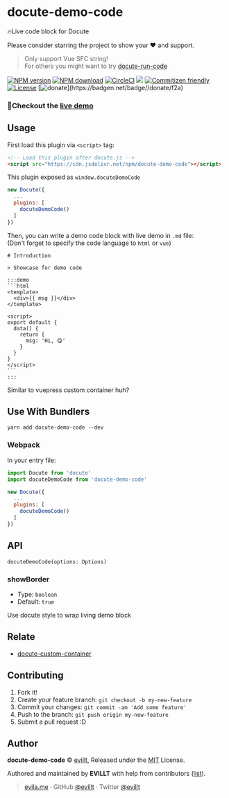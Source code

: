 # docute-demo-code

🔥Live code block for Docute

Please consider starring the project to show your ❤️ and support.

> Only support Vue SFC string!  
> For others you might want to try [docute-run-code](https://github.com/egoist/docute-plugins/tree/master/packages/run-code)

[![NPM version](https://badgen.net/npm/v/docute-demo-code)](https://npmjs.com/package/docute-demo-code)
[![NPM download](https://badgen.net/npm/dm/docute-demo-code)](https://npmjs.com/package/docute-demo-code)
[![CircleCI](https://badgen.net/circleci/github/evillt/docute-demo-code?icon=circleci)](https://circleci.com/gh/evillt/docute-demo-code/tree/master)
[![](https://data.jsdelivr.com/v1/package/npm/docute-demo-code/badge?style=rounded)](https://www.jsdelivr.com/package/npm/docute-demo-code)
[![Commitizen friendly](https://img.shields.io/badge/commitizen-friendly-brightgreen.svg)](http://commitizen.github.io/cz-cli/)
[![License](https://badgen.net/npm/license/docute-demo-code)](./LICENSE)
[![$donate](https://badgen.net/badge/$/donate/f2a)](https://patreon.com/evillt)

### 🤗Checkout the [live demo](https://docute-demo-code.now.sh)

## Usage

First load this plugin via `<script>` tag:

```html
<!-- Load this plugin after docute.js -->
<script src="https://cdn.jsdelivr.net/npm/docute-demo-code"></script>
```

This plugin exposed as `window.docuteDemoCode`

```js
new Docute({
  ...
  plugins: [
    docuteDemoCode()
  ]
})
```

Then, you can write a demo code block with live demo in `.md` file:  
(Don't forget to specify the code language to `html` or `vue`)

    # Introduction

    > Showcase for demo code

    :::demo
    ```html
    <template>
      <div>{{ msg }}</div>
    </template>

    <script>
    export default {
      data() {
        return {
          msg: 'Hi, 😋'
        }
      }
    }
    </script>
    ```
    :::

Similar to vuepress custom container huh?

## Use With Bundlers

```console
yarn add docute-demo-code --dev
```

### Webpack

In your entry file:

```js
import Docute from 'docute'
import docuteDemoCode from 'docute-demo-code'

new Docute({
  ...
  plugins: [
    docuteDemoCode()
  ]
})
```

## API

`docuteDemoCode(options: Options)`

### showBorder

- Type: `boolean`
- Default: `true`

Use docute style to wrap living demo block

## Relate

- [docute-custom-container](https://github.com/evillt/docute-custom-container)

## Contributing

1. Fork it!
2. Create your feature branch: `git checkout -b my-new-feature`
3. Commit your changes: `git commit -am 'Add some feature'`
4. Push to the branch: `git push origin my-new-feature`
5. Submit a pull request :D

## Author

**docute-demo-code** © [evillt](https://github.com/evillt), Released under the [MIT](./LICENSE) License.

Authored and maintained by **EVILLT** with help from contributors ([list](https://github.com/evillt/docute-demo-code/contributors)).

> [evila.me](https://evila.me) · GitHub [@evillt](https://github.com/evillt) · Twitter [@evillt](https://twitter.com/evillt)
